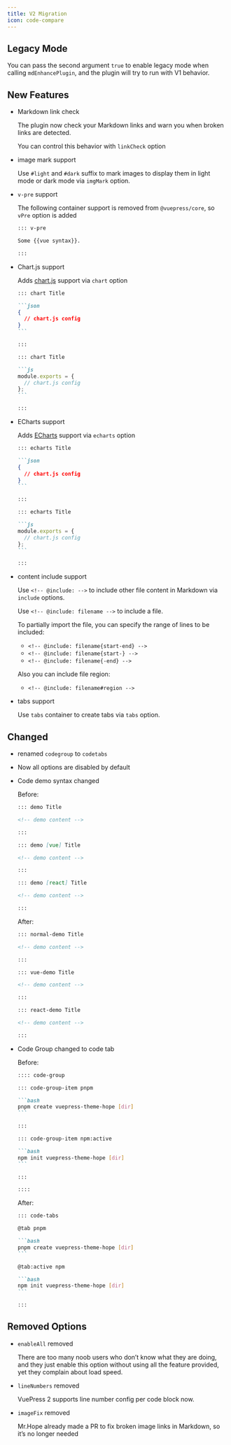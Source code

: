 ```yaml
---
title: V2 Migration
icon: code-compare
---
```


## Legacy Mode

You can pass the second argument `true` to enable legacy mode when calling `mdEnhancePlugin`, and the plugin will try to run with V1 behavior.

## New Features

- Markdown link check

  The plugin now check your Markdown links and warn you when broken links are detected.

  You can control this behavior with `linkCheck` option

- image mark support

  Use `#light` and `#dark` suffix to mark images to display them in light mode or dark mode via `imgMark` option.

- `v-pre` support

  The following container support is removed from `@vuepress/core`, so `vPre` option is added

  ```md
  ::: v-pre

  Some {{vue syntax}}.

  :::
  ```

- Chart.js support

  Adds [chart.js](https://www.chartjs.org/docs/latest/) support via `chart` option

  ````md
  ::: chart Title

  ```json
  {
    // chart.js config
  }
  ```

  :::

  ::: chart Title

  ```js
  module.exports = {
    // chart.js config
  };
  ```

  :::
  ````

- ECharts support

  Adds [ECharts](https://echarts.apache.org/en/index.html) support via `echarts` option

  ````md
  ::: echarts Title

  ```json
  {
    // chart.js config
  }
  ```

  :::

  ::: echarts Title

  ```js
  module.exports = {
    // chart.js config
  };
  ```

  :::
  ````

- content include support

  <!-- markdownlint-disable MD033 -->

  Use `<!-- @include: -->` to include other file content in Markdown via `include` options.

  Use <code>&lt;!-- @include: filename --&gt;</code> to include a file.

  To partially import the file, you can specify the range of lines to be included:

  - <code>&lt;!-- @include: filename{start-end} --&gt;</code>
  - <code>&lt;!-- @include: filename{start-} --&gt;</code>
  - <code>&lt;!-- @include: filename{-end} --&gt;</code>

  Also you can include file region:

  - <code>&lt;!-- @include: filename#region --&gt;</code>

  <!-- markdownlint-enable MD033 -->

- tabs support

  Use `tabs` container to create tabs via `tabs` option.

## Changed

- renamed `codegroup` to `codetabs`

- Now all options are disabled by default

- Code demo syntax changed

  Before:

  ```md
  ::: demo Title

  <!-- demo content -->

  :::

  ::: demo [vue] Title

  <!-- demo content -->

  :::

  ::: demo [react] Title

  <!-- demo content -->

  :::
  ```

  After:

  ```md
  ::: normal-demo Title

  <!-- demo content -->

  :::

  ::: vue-demo Title

  <!-- demo content -->

  :::

  ::: react-demo Title

  <!-- demo content -->

  :::
  ```

- Code Group changed to code tab

  Before:

  ````md
  :::: code-group

  ::: code-group-item pnpm

  ```bash
  pnpm create vuepress-theme-hope [dir]
  ```

  :::

  ::: code-group-item npm:active

  ```bash
  npm init vuepress-theme-hope [dir]
  ```

  :::

  ::::
  ````

  After:

  ````md
  ::: code-tabs

  @tab pnpm

  ```bash
  pnpm create vuepress-theme-hope [dir]
  ```

  @tab:active npm

  ```bash
  npm init vuepress-theme-hope [dir]
  ```

  :::
  ````

## Removed Options

- `enableAll` removed

  There are too many noob users who don’t know what they are doing, and they just enable this option without using all the feature provided, yet they complain about load speed.

- `lineNumbers` removed

  VuePress 2 supports line number config per code block now.

- `imageFix` removed

  Mr.Hope already made a PR to fix broken image links in Markdown, so it’s no longer needed
